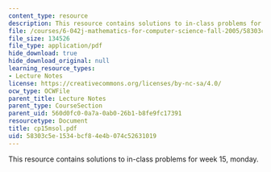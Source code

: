 ```yaml
---
content_type: resource
description: This resource contains solutions to in-class problems for week 15, monday.
file: /courses/6-042j-mathematics-for-computer-science-fall-2005/58303c5e1534bcf84e4b074c52631019_cp15msol.pdf
file_size: 134526
file_type: application/pdf
hide_download: true
hide_download_original: null
learning_resource_types:
- Lecture Notes
license: https://creativecommons.org/licenses/by-nc-sa/4.0/
ocw_type: OCWFile
parent_title: Lecture Notes
parent_type: CourseSection
parent_uid: 560d0fc0-0a7a-0ab0-26b1-b8fe9fc17391
resourcetype: Document
title: cp15msol.pdf
uid: 58303c5e-1534-bcf8-4e4b-074c52631019
---
```

This resource contains solutions to in-class problems for week 15, monday.